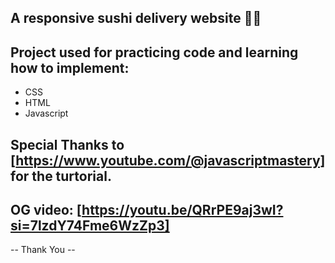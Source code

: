 ## A responsive sushi delivery website 🍣🍥 
## Project used for practicing code and learning how to implement:
- CSS
- HTML
- Javascript
## Special Thanks to [https://www.youtube.com/@javascriptmastery] for the turtorial.
## OG video: [https://youtu.be/QRrPE9aj3wI?si=7lzdY74Fme6WzZp3]
-- Thank You --
